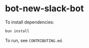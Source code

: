 # bot-new-slack-bot

To install dependencies:

```bash
bun install
```

To run, see `CONTRIBUTING.md`.